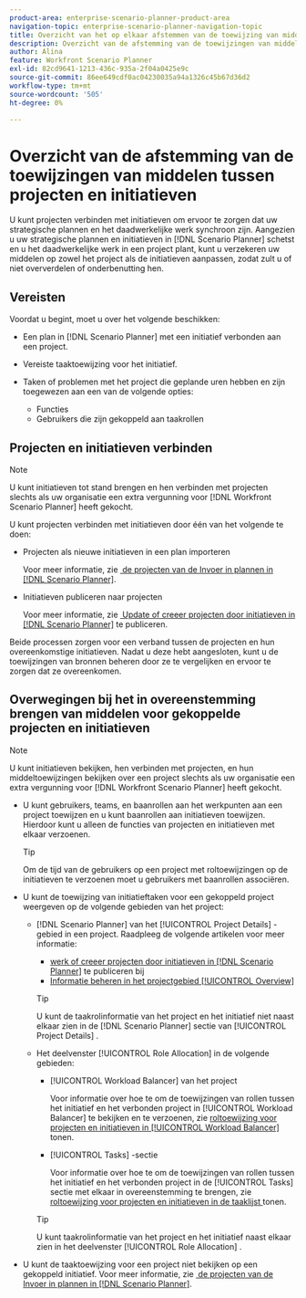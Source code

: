 ```yaml
---
product-area: enterprise-scenario-planner-product-area
navigation-topic: enterprise-scenario-planner-navigation-topic
title: Overzicht van het op elkaar afstemmen van de toewijzing van middelen tussen projecten en initiatieven
description: Overzicht van de afstemming van de toewijzingen van middelen tussen projecten en initiatieven
author: Alina
feature: Workfront Scenario Planner
exl-id: 82cd9641-1213-436c-935a-2f04a0425e9c
source-git-commit: 86ee649cdf0ac04230035a94a1326c45b67d36d2
workflow-type: tm+mt
source-wordcount: '505'
ht-degree: 0%

---
```


# Overzicht van de afstemming van de toewijzingen van middelen tussen projecten en initiatieven

<!--
<p data-mc-conditions="QuicksilverOrClassic.Draft mode">(NOTE: two more articles were added to split content from here according to where the reconciling can happen) </p>
-->

U kunt projecten verbinden met initiatieven om ervoor te zorgen dat uw strategische plannen en het daadwerkelijke werk synchroon zijn. Aangezien u uw strategische plannen en initiatieven in [!DNL Scenario Planner] schetst en u het daadwerkelijke werk in een project plant, kunt u verzekeren uw middelen op zowel het project als de initiatieven aanpassen, zodat zult u of niet oververdelen of onderbenutting hen.

## Vereisten

Voordat u begint, moet u over het volgende beschikken:

* Een plan in [!DNL Scenario Planner] met een initiatief verbonden aan een project.
* Vereiste taaktoewijzing voor het initiatief.
* Taken of problemen met het project die geplande uren hebben en zijn toegewezen aan een van de volgende opties:

   * Functies
   * Gebruikers die zijn gekoppeld aan taakrollen

## Projecten en initiatieven verbinden

>[!NOTE]
>
>U kunt initiatieven tot stand brengen en hen verbinden met projecten slechts als uw organisatie een extra vergunning voor [!DNL Workfront Scenario Planner] heeft gekocht.

U kunt projecten verbinden met initiatieven door één van het volgende te doen:

* Projecten als nieuwe initiatieven in een plan importeren

  Voor meer informatie, zie [&#x200B; de projecten van de Invoer in plannen in  [!DNL Scenario Planner]](../scenario-planner/import-projects-to-plans.md).

* Initiatieven publiceren naar projecten

  Voor meer informatie, zie [&#x200B; Update of creeer projecten door initiatieven in  [!DNL Scenario Planner]](../scenario-planner/publish-scenarios-update-projects.md) te publiceren.

Beide processen zorgen voor een verband tussen de projecten en hun overeenkomstige initiatieven. Nadat u deze hebt aangesloten, kunt u de toewijzingen van bronnen beheren door ze te vergelijken en ervoor te zorgen dat ze overeenkomen.

## Overwegingen bij het in overeenstemming brengen van middelen voor gekoppelde projecten en initiatieven

>[!NOTE]
>
>U kunt initiatieven bekijken, hen verbinden met projecten, en hun middeltoewijzingen bekijken over een project slechts als uw organisatie een extra vergunning voor [!DNL Workfront Scenario Planner] heeft gekocht.

* U kunt gebruikers, teams, en baanrollen aan het werkpunten aan een project toewijzen en u kunt baanrollen aan initiatieven toewijzen. Hierdoor kunt u alleen de functies van projecten en initiatieven met elkaar verzoenen.

  >[!TIP]
  >
  >Om de tijd van de gebruikers op een project met roltoewijzingen op de initiatieven te verzoenen moet u gebruikers met baanrollen associëren.

* U kunt de toewijzing van initiatieftaken voor een gekoppeld project weergeven op de volgende gebieden van het project:

   * [!DNL Scenario Planner] van het [!UICONTROL Project Details] -gebied in een project. Raadpleeg de volgende artikelen voor meer informatie:

      * [&#x200B; werk of creeer projecten door initiatieven in  [!DNL Scenario Planner]](../scenario-planner/publish-scenarios-update-projects.md) te publiceren bij
      * [Informatie beheren in het projectgebied [!UICONTROL Overview]](../manage-work/projects/manage-projects/understand-project-overview-area.md)

     >[!TIP]
     >
     >U kunt de taakrolinformatie van het project en het initiatief niet naast elkaar zien in de [!DNL Scenario Planner] sectie van [!UICONTROL Project Details] .

   * Het deelvenster [!UICONTROL Role Allocation] in de volgende gebieden:

      * [!UICONTROL Workload Balancer] van het project

        Voor informatie over hoe te om de toewijzingen van rollen tussen het initiatief en het verbonden project in [!UICONTROL Workload Balancer] te bekijken en te verzoenen, zie [&#x200B; roltoewijzing voor projecten en initiatieven in [!UICONTROL Workload Balancer]](../scenario-planner/show-role-allocation-workload-balancer.md) tonen.

      * [!UICONTROL Tasks] -sectie

        Voor informatie over hoe te om de toewijzingen van rollen tussen het initiatief en het verbonden project in de [!UICONTROL Tasks] sectie met elkaar in overeenstemming te brengen, zie [&#x200B; roltoewijzing voor projecten en initiatieven in de taaklijst &#x200B;](../scenario-planner/show-role-allocation-task-list-nwe.md) tonen.

     >[!TIP]
     >
     >U kunt taakrolinformatie van het project en het initiatief naast elkaar zien in het deelvenster [!UICONTROL Role Allocation] .

* U kunt de taaktoewijzing voor een project niet bekijken op een gekoppeld initiatief. Voor meer informatie, zie [&#x200B; de projecten van de Invoer in plannen in  [!DNL Scenario Planner]](../scenario-planner/import-projects-to-plans.md).

  <!--
  <MadCap:conditionalText data-mc-conditions="QuicksilverOrClassic.Draft mode">
  (NOTE: this might change - project job role visibility into initiative)
  </MadCap:conditionalText>
  -->
